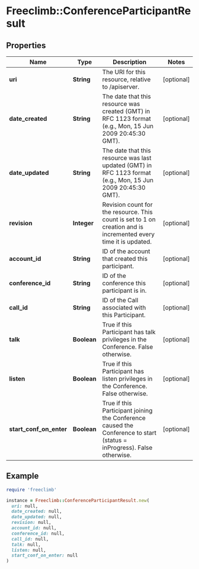 # Freeclimb::ConferenceParticipantResult

## Properties

| Name | Type | Description | Notes |
| ---- | ---- | ----------- | ----- |
| **uri** | **String** | The URI for this resource, relative to /apiserver. | [optional] |
| **date_created** | **String** | The date that this resource was created (GMT) in RFC 1123 format (e.g., Mon, 15 Jun 2009 20:45:30 GMT). | [optional] |
| **date_updated** | **String** | The date that this resource was last updated (GMT) in RFC 1123 format (e.g., Mon, 15 Jun 2009 20:45:30 GMT). | [optional] |
| **revision** | **Integer** | Revision count for the resource. This count is set to 1 on creation and is incremented every time it is updated. | [optional] |
| **account_id** | **String** | ID of the account that created this participant. | [optional] |
| **conference_id** | **String** | ID of the conference this participant is in. | [optional] |
| **call_id** | **String** | ID of the Call associated with this Participant. | [optional] |
| **talk** | **Boolean** | True if this Participant has talk privileges in the Conference. False otherwise. | [optional] |
| **listen** | **Boolean** | True if this Participant has listen privileges in the Conference. False otherwise. | [optional] |
| **start_conf_on_enter** | **Boolean** | True if this Participant joining the Conference caused the Conference to start (status &#x3D; inProgress). False otherwise. | [optional] |

## Example

```ruby
require 'freeclimb'

instance = Freeclimb::ConferenceParticipantResult.new(
  uri: null,
  date_created: null,
  date_updated: null,
  revision: null,
  account_id: null,
  conference_id: null,
  call_id: null,
  talk: null,
  listen: null,
  start_conf_on_enter: null
)
```

